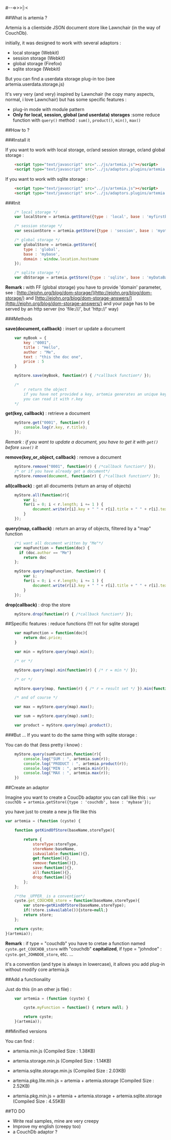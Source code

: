 #--=>>>|:<

##What is artemia ?

Artemia is a clientside JSON document store like Lawnchair (in the way of CouchDb).

initially, it was designed to work with several adaptors :

- local storage (Webkit)
- session storage (Webkit)
- global storage (Firefox)
- sqlite storage (Webkit)

But you can find a userdata storage plug-in too (see artemia.userdata.storage.js)

It's very very (and very) inspired by Lawnchair (he copy many aspects, normal, i love Lawnchair)
but has some specific features :

- plug-in mode with module pattern
- **Only for local, session, global (and userdata) storages** :some reduce function with `query()` method : `sum()`, `product()`, `min()`, `max()`

##How to ?

###Install it

If you want to work with local storage, or/and session storage, or/and global storage :

~~~ html
    <script type="text/javascript" src="../js/artemia.js"></script>
    <script type="text/javascript" src="../js/adaptors.plugins/artemia.storage.js"></script>
~~~

If you want to work with sqlite storage :

~~~ html
    <script type="text/javascript" src="../js/artemia.js"></script>
    <script type="text/javascript" src="../js/adaptors.plugins/artemia.sqlite.js"></script>
~~~

###Init

~~~ js
    /* local storage */
    var localStore = artemia.getStore({type : 'local', base : 'myfirstbase'});

    /* session storage */
    var sessionStore = artemia.getStore({type : 'session', base : 'myotherbase'});

    /* global storage */
    var globalStore = artemia.getStore({
        type : 'global',
        base : 'mybase',
        domain : window.location.hostname
    });

    /* sqlite storage */
    var dbStorage = artemia.getStore({type : 'sqlite', base : 'myDataBase'});
~~~

**Remark :** with FF (global storage) you have to provide 'domain' parameter, see : [http://ejohn.org/blog/dom-storage/](http://ejohn.org/blog/dom-storage/) and [http://ejohn.org/blog/dom-storage-answers/](http://ejohn.org/blog/dom-storage-answers/) and your page has to be served by an http server (no 'file:///', but 'http://' way)

###Methods

**save(document, callback)** : insert or update a document

~~~ js
    var myBook = {
        key :"0001",
        title : "Hello",
        author : "Me",
        text : "this the doc one",
        price : 5
    }

    myStore.save(myBook, function(r) { /*callback function*/ });

    /*
        r return the object
        if you have not provided a key, artemia generates an unique key for you
        you can read it with r.key
    */
~~~

**get(key, callback)** : retrieve a document

~~~ js
    myStore.get("0001", function(r) {
        console.log(r.key, r.title);
    });
~~~

*Remark : if you want to update a document, you have to get it with `get()` before `save()` it*

**remove(key_or_object, callback)** : remove a document

~~~ js
    myStore.remove("0001", function(r) { /*callback function*/ });
    /* or if you have already get a document*/
    myStore.remove(document, function(r) { /*callback function*/ });
~~~

**all(callback)** : get all documents (return an array of objects)

~~~ js
    myStore.all(function(r){
        var i;
        for(i = 0; i < r.length; i += 1 ) {
            document.write(r[i].key + " " + r[i].title + " " + r[i].text + "<BR>");
        }
    });
~~~

**query(map, callback)** : return an array of objects, filtered by a "map" function

~~~ js
    /*i want all document written by "Me"*/
    var mapFunction = function(doc) {
      if (doc.author == "Me")
        return doc
    };

    myStore.query(mapFunction, function(r) {
        var i;
        for(i = 0; i < r.length; i += 1 ) {
            document.write(r[i].key + " " + r[i].title + " " + r[i].text + "<BR>");
        }
    });
~~~

**drop(callback)** : drop the store

~~~ js
    myStore.drop(function(r) { /*callback function*/ });
~~~


##Specific features : reduce functions (!!! not for sqlite storage)

~~~ js
    var mapFunction = function(doc){
        return doc.price;
    }

    var min = myStore.query(map).min();

    /* or */

    myStore.query(map).min(function(r) { /* r = min */ });

    /* or */

    myStore.query(map, function(r) { /* r = result set */ }).min(function(r) { /* r = min */ });

    /* and of course */

    var max = myStore.query(map).max();

    var sum = myStore.query(map).sum();

    var product = myStore.query(map).product();

~~~

###But ... If you want to do the same thing with sqlite storage :

You can do that (less pretty i know) :

~~~ js
    myStore.query(sumFunction,function(r){
        console.log("SUM : ", artemia.sum(r));
        console.log("PRODUCT : ", artemia.product(r));
        console.log("MIN : ", artemia.min(r));
        console.log("MAX : ", artemia.max(r));
    })
~~~

##Create an adaptor

Imagine you want to create a CoucDb adaptor you can call like this : `var couchDb = artemia.getStore({type : 'couchdb', base : 'mybase'});`

you have just to create a new js file like this

~~~ js
var artemia = (function (cyste) {

    function getKindOfStore(baseName,storeType){

        return {
            storeType:storeType,
            storeName:baseName,
            isAvailable:function(){},
            get:function(){},
            remove:function(){},
            save:function(){},
            all:function(){},
            drop:function(){}
        };
    };

    /*the _UPPER_ is a convention*/
    cyste.get_COUCHDB_store = function(baseName,storeType){
        var store=getKindOfStore(baseName,storeType);
        if(!store.isAvailable()){store=null;}
        return store;
    };

    return cyste;
}(artemia));
~~~

**Remark** : if type = "couchdb" you have to cretae a function named `cyste.get_COUCHDB_store` with "couchdb" **capitalized**, if type = "johndoe" : `cyste.get_JOHNDOE_store`, etc. ...

it's a convention (and type is always in lowercase), it allows you add plug-in without modify core artemia.js

##Add a functionality

Just do this (in an other js file) :

~~~ js
    var artemia = (function (cyste) {

        cyste.myFunction = function() { return null; }

        return cyste;
    }(artemia));
~~~

##Minified versions

You can find :

- artemia.min.js (Compiled Size : 1.38KB)
- artemia.storage.min.js (Compiled Size : 1.14KB)
- artemia.sqlite.storage.min.js (Compiled Size : 2.03KB)

- artemia.pkg.lite.min.js = artemia + artemia.storage (Compiled Size : 2.52KB)
- artemia.pkg.min.js = artemia + artemia.storage + artemia.sqlite.storage (Compiled Size : 4.55KB)

##TO DO

- Write real samples, mine are very creepy
- Improve my english (creepy too)
- a CouchDb adaptor ?
